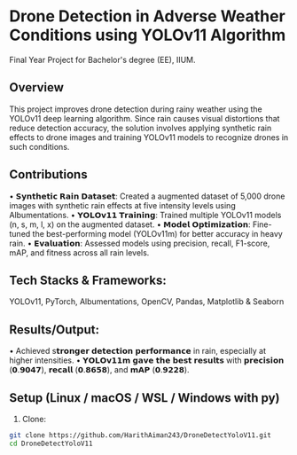 # Drone Detection in Adverse Weather Conditions using YOLOv11 Algorithm

Final Year Project for Bachelor's degree (EE), IIUM.

## Overview
This project improves drone detection during rainy weather using the YOLOv11 deep learning algorithm. Since rain causes visual distortions that reduce detection accuracy, the solution involves applying synthetic rain effects to drone images and training YOLOv11 models to recognize drones in such conditions.

## Contributions
 • 𝗦𝘆𝗻𝘁𝗵𝗲𝘁𝗶𝗰 𝗥𝗮𝗶𝗻 𝗗𝗮𝘁𝗮𝘀𝗲𝘁: Created a augmented dataset of 5,000 drone images with synthetic rain effects at five intensity levels using Albumentations.
 • 𝗬𝗢𝗟𝗢𝘃𝟭𝟭 𝗧𝗿𝗮𝗶𝗻𝗶𝗻𝗴: Trained multiple YOLOv11 models (n, s, m, l, x) on the augmented dataset.
 • 𝗠𝗼𝗱𝗲𝗹 𝗢𝗽𝘁𝗶𝗺𝗶𝘇𝗮𝘁𝗶𝗼𝗻: Fine-tuned the best-performing model (YOLOv11m) for better accuracy in heavy rain.
 • 𝗘𝘃𝗮𝗹𝘂𝗮𝘁𝗶𝗼𝗻: Assessed models using precision, recall, F1-score, mAP, and fitness across all rain levels.
 
## Tech Stacks & Frameworks:
YOLOv11, PyTorch, Albumentations, OpenCV, Pandas, Matplotlib & Seaborn

## Results/Output:
 • Achieved s𝘁𝗿𝗼𝗻𝗴𝗲𝗿 𝗱𝗲𝘁𝗲𝗰𝘁𝗶𝗼𝗻 𝗽𝗲𝗿𝗳𝗼𝗿𝗺𝗮𝗻𝗰𝗲 in rain, especially at higher intensities.
 • 𝗬𝗢𝗟𝗢𝘃𝟭𝟭𝗺 𝗴𝗮𝘃𝗲 𝘁𝗵𝗲 𝗯𝗲𝘀𝘁 𝗿𝗲𝘀𝘂𝗹𝘁𝘀 with 𝗽𝗿𝗲𝗰𝗶𝘀𝗶𝗼𝗻 (𝟬.𝟵𝟬𝟰𝟳), 𝗿𝗲𝗰𝗮𝗹𝗹 (𝟬.𝟴𝟲𝟱𝟴), and 𝗺𝗔𝗣 (𝟬.𝟵𝟮𝟮𝟴).
 
## Setup (Linux / macOS / WSL / Windows with py)
1. Clone:
```bash
git clone https://github.com/HarithAiman243/DroneDetectYoloV11.git
cd DroneDetectYoloV11
